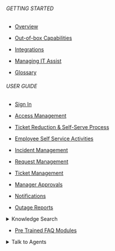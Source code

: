 
###### GETTING STARTED

- [Overview](en/itassist/overview#overview)

- [Out-of-box Capabilities](en/itassist/out-of-box-capabilities)

- [Integrations](en/itassist/integrations)

- [Managing IT Assist](en/itassist/managing-it-assist)

- [Glossary](en/itassist/glossary)

###### USER GUIDE

- [Sign In](en/itassist/sign-in)

- [Access Management](en/itassist/access-management)

- [Ticket Reduction & Self-Serve Process](en/itassist/ticket-reduction-and-self-serve-process)

- [Employee Self Service Activities](en/itassist/employee-self-service-activities)

- [Incident Management](en/itassist/incident-management)

- [Request Management](en/itassist/request-management)

- [Ticket Management](en/itassist/ticket-management)

- [Manager Approvals](en/itassist/manager-approvals)

- [Notifications](en/itassist/notifications)

- [Outage Reports](en/itassist/outage-reports)
  
<details >
  <summary>Knowledge Search
  </summary>

  - [About](en/itassist/knowledge-search)
  - [Features](en/itassist/knowledge-search#features)

  </details>

- [Pre Trained FAQ Modules](en/itassist/pre-trained-faq-modules)

<details >
  <summary>Talk to Agents
  </summary>

  - [About](en/itassist/talk-to-agent)
  - [Configuration](en/itassist/talk-to-agent#configuration)

  </details>
